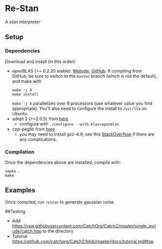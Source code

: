 # Re-Stan

*A stan interpreter*

## Setup

### Dependencies

Download and install (in this order):
 - openBLAS (>= 0.2.20 stable). [Website](https://www.openblas.net/), [GitHub](https://github.com/xianyi/OpenBLAS).
   If compiling from GitHub, be sure to switch to the `master` branch (which is not the default), and make with
   ```
   make -j 8
   make install
   ```
   `make -j 8` parallelizes over 8 processors (use whatever value you find appropriate).
   You'll also need to configure the install to `/usr/lib` on Ubuntu.
 - adept 2 (>=2.0.5) from [here](http://www.met.reading.ac.uk/clouds/adept/download.html)
   - configure with `./configure --with-blas=openblas`
 - cpp-peglib from [here](https://github.com/yhirose/cpp-peglib)
   - you may need to install gcc-4.9; see this [StackOverflow](https://askubuntu.com/questions/466651/how-do-i-use-the-latest-gcc-on-ubuntu)
     if there are any complications.

### Compilation

Once the dependencies above are installed, compile with:

```
cmake .
make
```

## Examples

Once compiled, run `restan` to generate gaussian noise

##Testing
- Add https://raw.githubusercontent.com/CatchOrg/Catch2/master/single_include/catch.hpp to the directory
- Tutorial https://github.com/catchorg/Catch2/blob/master/docs/tutorial.md#top
